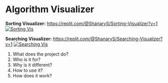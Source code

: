 # Algorithm Visualizer
**Sorting Visualizer:** https://replit.com/@ShanaryS/Sorting-Visualizer?v=1
[![Sorting Vis](https://user-images.githubusercontent.com/86130442/131284337-a763f930-f157-48cc-8b16-d05dd3e18e10.png)](https://replit.com/@ShanaryS/Sorting-Visualizer?v=1) 

**Searching Visualizer:** https://replit.com/@ShanaryS/Searching-Visualizer?v=1
[![Searching Vis](https://user-images.githubusercontent.com/86130442/131284335-149bfffc-9735-4ed3-a79d-16f07958b446.png)](https://user-images.githubusercontent.com/86130442/131285742-95232626-4859-4dc8-ba2a-3d45a8785359.mp4)
1. What does the project do?
2. Who is it for?
3. Why is it different?
4. How to use it?
5. How does it work?
